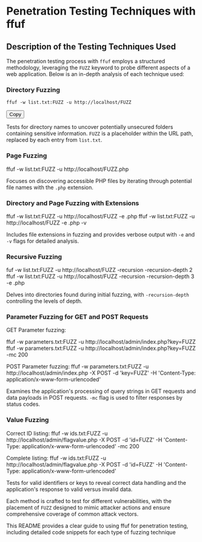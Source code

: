 # Penetration Testing Techniques with ffuf

## Description of the Testing Techniques Used

The penetration testing process with `ffuf` employs a structured methodology, leveraging the `FUZZ` keyword to probe different aspects of a web application. Below is an in-depth analysis of each technique used:

### Directory Fuzzing
<div class="code-snippet">
<pre><code>ffuf -w list.txt:FUZZ -u http://localhost/FUZZ</code></pre>
<button class="copy-button" onclick="copyToClipboard('ffuf -w list.txt:FUZZ -u http://localhost/FUZZ')">Copy</button>
</div>




Tests for directory names to uncover potentially unsecured folders containing sensitive information. `FUZZ` is a placeholder within the URL path, replaced by each entry from `list.txt`.

### Page Fuzzing
ffuf -w list.txt:FUZZ -u http://localhost/FUZZ.php


Focuses on discovering accessible PHP files by iterating through potential file names with the `.php` extension.

### Directory and Page Fuzzing with Extensions

ffuf -w list.txt:FUZZ -u http://localhost/FUZZ -e .php
ffuf -w list.txt:FUZZ -u http://localhost/FUZZ -e .php -v


Includes file extensions in fuzzing and provides verbose output with `-e` and `-v` flags for detailed analysis.

### Recursive Fuzzing
fuf -w list.txt:FUZZ -u http://localhost/FUZZ -recursion -recursion-depth 2
ffuf -w list.txt:FUZZ -u http://localhost/FUZZ -recursion -recursion-depth 3 -e .php


Delves into directories found during initial fuzzing, with `-recursion-depth` controlling the levels of depth.

### Parameter Fuzzing for GET and POST Requests

GET Parameter fuzzing:

ffuf -w parameters.txt:FUZZ -u http://localhost/admin/index.php?key=FUZZ
ffuf -w parameters.txt:FUZZ -u http://localhost/admin/index.php?key=FUZZ -mc 200


POST Parameter fuzzing:
ffuf -w parameters.txt:FUZZ -u http://localhost/admin/index.php -X POST -d 'key=FUZZ' -H 'Content-Type: application/x-www-form-urlencoded'


Examines the application's processing of query strings in GET requests and data payloads in POST requests. `-mc` flag is used to filter responses by status codes.

### Value Fuzzing

Correct ID listing:
ffuf -w ids.txt:FUZZ -u http://localhost/admin/flagvalue.php -X POST -d 'id=FUZZ' -H 'Content-Type: application/x-www-form-urlencoded' -mc 200


Complete listing:
ffuf -w ids.txt:FUZZ -u http://localhost/admin/flagvalue.php -X POST -d 'id=FUZZ' -H 'Content-Type: application/x-www-form-urlencoded'


Tests for valid identifiers or keys to reveal correct data handling and the application's response to valid versus invalid data.

Each method is crafted to test for different vulnerabilities, with the placement of `FUZZ` designed to mimic attacker actions and ensure comprehensive coverage of common attack vectors.

This README provides a clear guide to using ffuf for penetration testing, including detailed code snippets for each type of fuzzing technique

<script>
function copyToClipboard(text) {
  var dummy = document.createElement("textarea");
  // to avoid breaking orgain page when copying more words
  // cant copy when adding below this code
  // dummy.style.display = 'none'
  document.body.appendChild(dummy);
  // Be careful if you use `line1\nline2`, as using `\n` in a string will be counted as two characters!
  dummy.value = text;
  dummy.select();
  document.execCommand("copy");
  document.body.removeChild(dummy);
}
</script>
